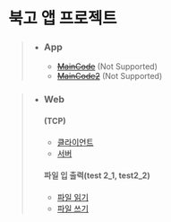 북고 앱 프로젝트
=======
> * ### App
>   * [~~MainCode~~](url) (Not Supported)
>   * [~~MainCode2~~](url) (Not Supported)

> * ### Web
>    #### (TCP)
>   * [클라이언트](https://github.com/lHealMel/Buk_App/blob/master/Web/%EC%9E%90%EB%B0%94%20%ED%85%8C%EC%8A%A4%ED%8A%B8/test1.java)
>   * [서버](https://github.com/lHealMel/Buk_App/blob/master/Web/%EC%9E%90%EB%B0%94%20%ED%85%8C%EC%8A%A4%ED%8A%B8/test1_1.java) 
>
>    #### 파일 입 출력(test 2_1, test2_2)
>   * [파일 읽기](https://github.com/lHealMel/Buk_App/blob/master/Web/%EC%9E%90%EB%B0%94%20%ED%85%8C%EC%8A%A4%ED%8A%B8/test1_2.java)
>   * [파일 쓰기](https://github.com/lHealMel/Buk_App/blob/master/Web/%EC%9E%90%EB%B0%94%20%ED%85%8C%EC%8A%A4%ED%8A%B8/test1_2_2.java)
